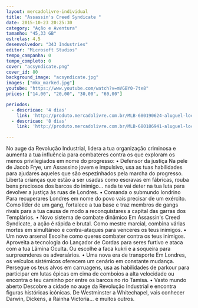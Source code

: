 ```yaml
---
layout: mercadolivre-individual
title: "Assassin's Creed Syndicate "
date: 2015-10-23 20:25:30
category: "Ação e Aventura"
tamanho: "45,33 GB"
estrelas: 4,5
desenvolvedor: "343 Industries"
editor: "Microsoft Studios"
tempo_campanha: 0
tempo_completo: 0
cover: "acsyndicate.png"
cover_id: 80
background_image: "acsyndicate.jpg"
images: ["mkx_marked.jpg"]
youtube: "https://www.youtube.com/watch?v=mVGBY0-7te8"
prices: ["14,00", "20,00", "30,00", "60,00"]

periodos:
  - descricao: '4 dias'
    link: 'http://produto.mercadolivre.com.br/MLB-680190624-aluguel-locaco-de-jogos-xbox-one-midia-digital-_JM'
  - descricao: '8 dias'
    link: 'http://produto.mercadolivre.com.br/MLB-680186941-aluguel-locaco-de-jogos-xbox-one-midia-digital-_JM'

---
```


No auge da Revolução Industrial, lidera a tua organização criminosa e aumenta a tua influência para combateres contra os que exploram os menos privilegiados em nome do progresso: • Defensor da justiça Na pele de Jacob Frye, um Assassino jovem e impulsivo, usa as tuas habilidades para ajudares aqueles que são espezinhados pela marcha do progresso. Liberta crianças que estão a ser usadas como escravas em fábricas, rouba bens preciosos dos barcos do inimigo... nada te vai deter na tua luta para devolver a justiça às ruas de Londres. • Comanda o submundo londrino Para recuperares Londres em nome do povo vais precisar de um exército. Como líder de um gang, fortalece a tua base e traz membros de gangs rivais para a tua causa de modo a reconquistares a capital das garras dos Templários. • Novo sistema de combate dinâmico Em Assassin's Creed Syndicate, a ação é rápida e brutal. Como mestre marcial, combina várias mortes em simultâneo e contra-ataques para venceres os teus inimigos. • Um novo arsenal Escolhe como queres combater contra os teus inimigos. Aproveita a tecnologia do Lançador de Cordas para seres furtivo e ataca com a tua Lâmina Oculta. Ou escolhe a faca kukri e a soqueira para surpreenderes os adversários. • Uma nova era de transporte Em Londres, os veículos sistémicos oferecem um cenário em constante mudança. Persegue os teus alvos em carruagens, usa as habilidades de parkour para participar em lutas épicas em cima de comboios a alta velocidade ou encontra o teu caminho por entre os barcos no rio Tamisa. • Vasto mundo aberto Descobre a cidade no auge da Revolução Industrial e encontra figuras históricas icónicas. De Westminster a Whitechapel, vais conhecer Darwin, Dickens, a Rainha Victoria... e muitos outros.

